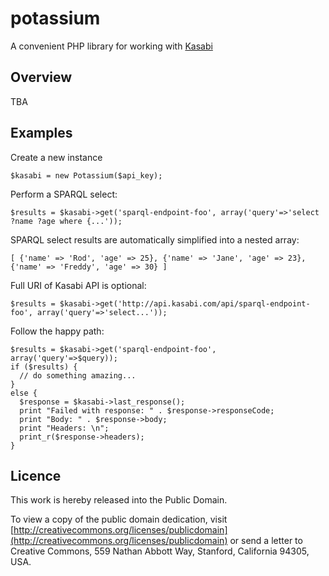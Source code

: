 potassium
=========
A convenient PHP library for working with [Kasabi](http://kasabi.com/)

Overview
--------
TBA

Examples
--------
Create a new instance

    $kasabi = new Potassium($api_key);

Perform a SPARQL select:

    $results = $kasabi->get('sparql-endpoint-foo', array('query'=>'select ?name ?age where {...'));

SPARQL select results are automatically simplified into a nested array: 

    [ {'name' => 'Rod', 'age' => 25}, {'name' => 'Jane', 'age' => 23}, {'name' => 'Freddy', 'age' => 30} ]

Full URI of Kasabi API is optional:

    $results = $kasabi->get('http://api.kasabi.com/api/sparql-endpoint-foo', array('query'=>'select...'));
  
Follow the happy path:
  
    $results = $kasabi->get('sparql-endpoint-foo', array('query'=>$query));
    if ($results) {
      // do something amazing...
    }
    else {
      $response = $kasabi->last_response();
      print "Failed with response: " . $response->responseCode;
      print "Body: " . $response->body;
      print "Headers: \n";
      print_r($response->headers);
    }


Licence
-------
This work is hereby released into the Public Domain. 

To view a copy of the public domain dedication, visit 
[http://creativecommons.org/licenses/publicdomain](http://creativecommons.org/licenses/publicdomain) or send a letter to 
Creative Commons, 559 Nathan Abbott Way, Stanford, California 94305, USA.

